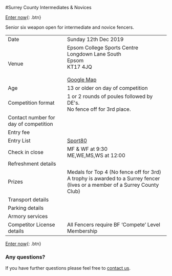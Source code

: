 #Surrey County Intermediates & Novices

[Enter now](https://bf.sport80.com){: .btn} 

Senior six weapon open for intermediate and novice fencers.

| | |
|-|-|
|Date|Sunday 12th Dec 2019
|Venue|Epsom College Sports Centre<br/>Longdown Lane South<br/>Epsom<br/>KT17 4JQ<br/><br/>[Google Map](https://www.google.com/maps/place/Hams+Fitness+-+Epsom+Personal+Training+%26+Bootcamps/@51.3254215,-0.245678,16z/data=!4m5!3m4!1s0x4875e25d37d77a45:0x941a827e5a7ef401!8m2!3d51.3243902!4d-0.2480936)
|Age| 13 or older on day of competition
|Competition format|1 or 2 rounds of poules followed by DE's.<br/>No fence off for 3rd place.|
|Contact number for day of competition|
|Entry fee|
|Entry List|[Sport80](https://bf.sport80.com/events)
Check in close|MF & WF at 9:30<br/>ME,WE,MS,WS at 12:00
|Refreshment details|
|Prizes| Medals for Top 4 (No fence off for 3rd)<br/>A trophy is awarded to a Surrey fencer (lives or a member of a Surrey County Club)|
|Transport details|
|Parking details|
|Armory services|
|Competitor License details|All Fencers require BF ‘Compete’ Level Membership

[Enter now](https://bf.sport80.com){: .btn}

### Any questions?
If you have further questions please feel free to [contact us](./contact).

